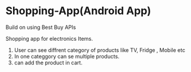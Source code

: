 # Shopping-App(Android App)
Build on using Best Buy APIs

Shopping app for electronics Items.
1. User can see diffrent category of products like TV, Fridge , Mobile etc
2. In one categgory can se multiple products.
2. can add the product in cart.
